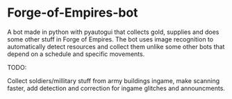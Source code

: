 # Forge-of-Empires-bot
A bot made in python with pyautogui that collects gold, supplies and does some other stuff in Forge of Empires. The bot uses image recognition to automatically detect resources and collect them unlike some other bots that depend on a schedule and specific movements.

TODO:

Collect soldiers/millitary stuff from army buildings ingame,
make scanning faster,
add detection and correction for ingame glitches and announcments.




